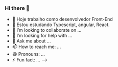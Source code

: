 ### Hi there 👋

- 🔭 Hoje trabalho como desenvolvedor Front-End
- 🌱 Estou estudando Typescript, angular, React.
- 👯 I’m looking to collaborate on ...
- 🤔 I’m looking for help with ...
- 💬 Ask me about ...
- 📫 How to reach me: ...
- 😄 Pronouns: ...
- ⚡ Fun fact: ...
-->
